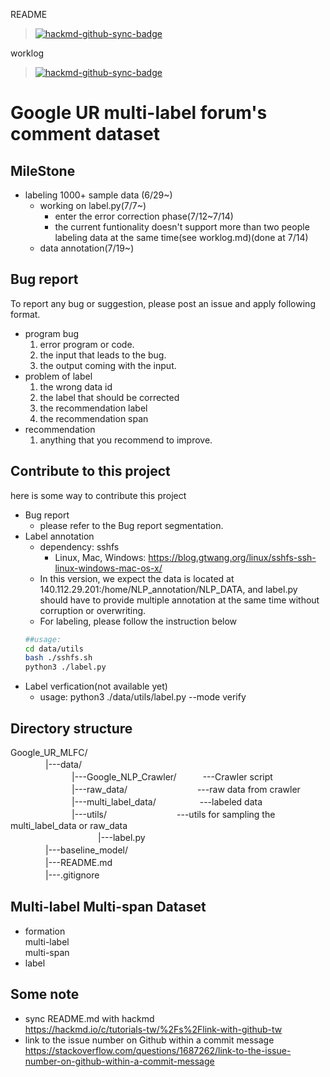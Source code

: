 README
>[![hackmd-github-sync-badge](https://hackmd.io/2qQKhR-hRq-62aXKv4n6cg/badge)](https://hackmd.io/2qQKhR-hRq-62aXKv4n6cg)  

worklog 
>[![hackmd-github-sync-badge](https://hackmd.io/TX6rpzlaSkuiE9k3Cu-vKQ/badge)](https://hackmd.io/TX6rpzlaSkuiE9k3Cu-vKQ)
# Google UR multi-label forum's comment dataset
## MileStone
* labeling 1000+ sample data (6/29~)
    * working on label.py(7/7~)
        * enter the error correction phase(7/12~7/14)
        * the current funtionality doesn't support more than two people labeling data at the same time(see worklog.md)(done at 7/14)
    * data annotation(7/19~)   

## Bug report
To report any bug or suggestion, please post an issue and apply following format.  
* program bug  
    1. error program or code.
    2. the input that leads to the bug.
    3. the output coming with the input.
* problem of label  
    1. the wrong data id
    2. the label that should be corrected
    3. the recommendation label
    4. the recommendation span
* recommendation
    1. anything that you recommend to improve.
## Contribute to this project
here is some way to contribute this project
* Bug report
    * please refer to the Bug report segmentation.
* Label annotation  
    * dependency: sshfs
        * Linux, Mac, Windows: https://blog.gtwang.org/linux/sshfs-ssh-linux-windows-mac-os-x/   
    * In this version, we expect the data is located at 140.112.29.201:/home/NLP_annotation/NLP_DATA, and label.py should have to provide multiple annotation at the same time without corruption or overwriting.  
    * For labeling, please follow the instruction below  
    ```bash
    ##usage:
    cd data/utils
    bash ./sshfs.sh
    python3 ./label.py
    ```
* Label verfication(not available yet)
    * usage: python3 ./data/utils/label.py --mode verify
## Directory structure
Google_UR_MLFC/  
　　　　|---data/　  
　　　　　　　|---Google_NLP_Crawler/　　　---Crawler script   
　　　　　　　|---raw_data/　　　　　　　　---raw data from crawler   
　　　　　　　|---multi_label_data/　　　　　---labeled data   
　　　　　　　|---utils/　　　　　　　　---utils for sampling the multi_label_data
        or raw_data   
　　　　　　　　　　|---label.py  
　　　　|---baseline_model/  
　　　　|---README.md  
　　　　|---.gitignore  
## Multi-label Multi-span Dataset
* formation  
 multi-label  
 multi-span
* label  

## Some note
* sync README.md with hackmd  
https://hackmd.io/c/tutorials-tw/%2Fs%2Flink-with-github-tw
* link to the issue number on Github within a commit message
https://stackoverflow.com/questions/1687262/link-to-the-issue-number-on-github-within-a-commit-message
